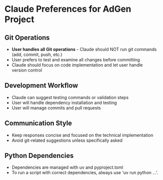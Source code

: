 # Claude Preferences for AdGen Project

## Git Operations

- **User handles all Git operations** - Claude should NOT run git commands (add, commit, push, etc.)
- User prefers to test and examine all changes before committing
- Claude should focus on code implementation and let user handle version control

## Development Workflow

- Claude can suggest testing commands or validation steps
- User will handle dependency installation and testing
- User will manage commits and pull requests

## Communication Style

- Keep responses concise and focused on the technical implementation
- Avoid git-related suggestions unless specifically asked

## Python Dependencies

- Dependencies are managed with uv and pyproject.toml
- To run a script with correct dependencies, always use 'uv run python ...'.
